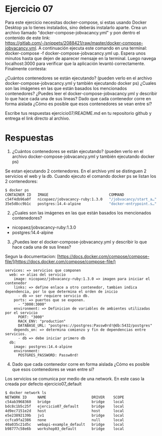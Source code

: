 # Ejercicio 07 #

Para este ejercicio necesitas docker-compose, si estas usando Docker Desktop ya lo tienes instalados, sino deberás instalarlo aparte. Crea un archivo llamado "docker-compose-jobvacancy.yml" y pon dentro el contenido de este link: https://gitlab.com/-/snippets/2088421/raw/master/docker-compose-jobvacancy.yml.
A continuación ejecuta este comando en una terminal: docker-compose -f docker-compose-jobvacancy.yml up.
Espera unos minutos hasta que dejen de aparecer mensaje en la terminal. Luego navega localhost:3000 para verificar que la aplicación levantó correctamente.
Finalmente contesta:

¿Cuántos contenedores se están ejecutando? (pueden verlo en el archivo docker-compose-jobvacancy.yml y también ejecutando docker ps)
¿Cuales son las imágenes en las que están basados los mencionados contenedores?
¿Puedes leer el docker-compose-jobvacancy.yml y describir lo que hace cada una de sus lineas?
Dado que cada contenedor corre en forma aislada ¿Cómo es posible que esos contenedores se vean entre sí?

Escribe tus respuestas ejercicio07/README.md en tu repositorio github y entrega el link directo al archivo.

# Respuestas #

1. ¿Cuántos contenedores se están ejecutando? (pueden verlo en el archivo docker-compose-jobvacancy.yml y también ejecutando docker ps)

Se estan ejecutando 2 contenedores. En el archivo yml se distinguen 2 servicios el web y la db. Cuando ejecuto el comando docker ps se listan los 2 contenedores:

```bash
$ docker ps
CONTAINER ID   IMAGE                            COMMAND                  CREATED        STATUS          PORTS                    NAMES
c54f4db96a0f   nicopaez/jobvacancy-ruby:1.3.0   "/jobvacancy/start_a…"   25 hours ago   Up 16 seconds   0.0.0.0:3000->3000/tcp   ejercicio07_web_1
35e5d8cc9b1c   postgres:14.4-alpine             "docker-entrypoint.s…"   25 hours ago   Up 17 seconds   5432/tcp                 ejercicio07_db_1
```

2. ¿Cuales son las imágenes en las que están basados los mencionados contenedores?

- nicopaez/jobvacancy-ruby:1.3.0
- postgres:14.4-alpine

3. ¿Puedes leer el docker-compose-jobvacancy.yml y describir lo que hace cada una de sus lineas?

Segun la documentacion: [https://docs.docker.com/compose/compose-file/](https://docs.docker.com/compose/compose-file/)

```docker
services: => servicios que componen
  web: => alias del servicio
    image: nicopaez/jobvacancy-ruby:1.3.0 => imagen para iniciar el contenedor
    links: => define enlace a otro contenedor, tambien indica dependencia, por lo que determina el orden de inicio
      - db => ser requiere servicio db.
    ports: => puertos que se exponen.
      - "3000:3000"
    environment: => Definicion de variables de ambientes utilizadas por el servicio
      PORT: "3000"
      RACK_ENV: "production"
      DATABASE_URL: "postgres://postgres:Passw0rd!@db:5432/postgres"
    depends_on: => determina comienzo y fin de dependencias entre servicios.
      - db => debe iniciar primero db
  db:
    image: postgres:14.4-alpine
    environment:
      POSTGRES_PASSWORD: Passw0rd!
```

4. Dado que cada contenedor corre en forma aislada ¿Cómo es posible que esos contenedores se vean entre sí?

Los servicios se comunica por medio de una network. En este caso la creada por defecto ejercicio07_default

```bash
$ docker network ls
NETWORK ID     NAME                     DRIVER    SCOPE
c54ab3968360   bridge                   bridge    local
bdc8c1b5c25f   ejercicio07_default      bridge    local
4d9ec7151e2d   host                     host      local
e5e23892139b   jv1                      bridge    local
ccfca9fa2386   none                     null      local
40a035c21d5c   webapi-example_default   bridge    local
b98777c58e6b   workshop03_default       bridge    local
```
